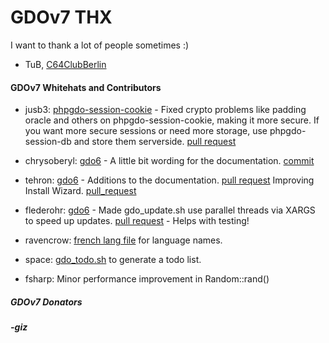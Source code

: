 # GDOv7 THX

I want to thank a lot of people sometimes :)

- TuB, [C64ClubBerlin](https://c64clubberlin.de/)

#### GDOv7 Whitehats and Contributors

- jusb3: [phpgdo-session-cookie](https://github.com/gizmore/phpgdo-session-cookie) - Fixed crypto problems like padding oracle and others on
  phpgdo-session-cookie, making it more secure. If you want more secure sessions or need more storage, use phpgdo-session-db and store them
  serverside. [pull request](https://github.com/gizmore/gdo6-session-cookie/pull/1)

- chrysoberyl: [gdo6](https://github.com/gizmore/gdo6) - A little bit wording for the
  documentation. [commit](https://github.com/gizmore/gdo6/commit/c3c14b438f6181baf2a9b437bc9728c38c3c707a)

- tehron: [gdo6](https://github.com/gizmore/gdo6) - Additions to the documentation. [pull request](https://github.com/gizmore/gdo6/pull/9) Improving Install
  Wizard. [pull_request](https://github.com/gizmore/gdo6/pull/12)

- flederohr: [gdo6](https://github.com/gizmore/gdo6) - Made gdo_update.sh use parallel threads via XARGS to speed up
  updates. [pull request](https://github.com/gizmore/gdo6/pull/6) - Helps with testing!

- ravencrow: [french lang file](https://github.com/gizmore/gdo6/blob/master/GDO/Language/lang/language_fr.php) for language names.

- space: [gdo_todo.sh](https://github.com/gizmore/gdo6/blob/master/gdo_todo.sh) to generate a todo list.

- fsharp: Minor performance improvement in Random::rand()

##### GDOv7 Donators

##### -giz
